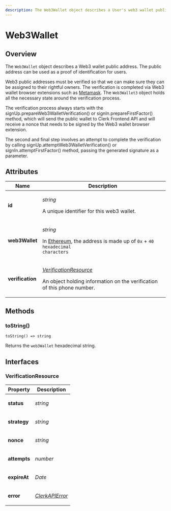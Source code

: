 ```yaml
---
description: The Web3Wallet object describes a User's web3 wallet public address.
---
```


# Web3Wallet

## Overview

The `Web3Wallet` object describes a Web3 wallet public address. The public address can be used as a proof of identification for users.&#x20;

Web3 public addresses must be verified so that we can make sure they can be assigned to their rightful owners. The verification is completed via Web3 wallet browser extensions such as [Metamask](https://metamask.io). The `Web3Wallet3` object holds all the necessary state around the verification process.&#x20;

The verification process always starts with the signUp.prepareWeb3WalletVerification() or signIn.prepareFirstFactor() method, which will send the public wallet to Clerk Frontend API and will receive a nonce that needs to be signed by the Web3 wallet browser extension.

The second and final step involves an attempt to complete the verification by calling signUp.attemptWeb3WalletVerification() or signIn.attemptFirstFactor() method, passing the generated signature as a parameter.

## Attributes

| Name             | Description                                                                                                                                                                                                    |
| ---------------- | -------------------------------------------------------------------------------------------------------------------------------------------------------------------------------------------------------------- |
| **id**           | <p><em>string</em></p><p>A unique identifier for this web3 wallet.</p>                                                                                                                                         |
| **web3Wallet**   | <p><em>string</em></p><p>In <a href="https://docs.metamask.io/guide/common-terms.html#address-public-key">Ethereum</a>, the address is made up of <code>0x</code> + <code>40 hexadecimal characters</code></p> |
| **verification** | <p><em></em><a href="web3wallet.md#verificationresource"><em>VerificationResource</em></a><em></em></p><p>An object holding information on the verification of this phone number.</p>                          |

## Methods

### toString()

`toString() => string`

Returns the `web3Wallet` hexadecimal string.

## Interfaces

### VerificationResource

| Property     | Description                                                                                                                                                                                                                                                                                                                                                                                                                                                                       |
| ------------ | --------------------------------------------------------------------------------------------------------------------------------------------------------------------------------------------------------------------------------------------------------------------------------------------------------------------------------------------------------------------------------------------------------------------------------------------------------------------------------- |
| **status**   | <p><em>string | null</em></p><p>The verification status. Possible values are:</p><ul><li><strong>unverified</strong>: The verification process has not been completed.</li><li><strong>verified</strong>: The verification process has completed successfully.</li><li><strong>failed</strong>: The verification process has been completed, but failed.</li><li><strong>expired</strong>: The verification is invalid because it wasn't completed in the allowed time.</li></ul> |
| **strategy** | <p><em>string | null</em></p><p>The verification strategy. Possible <code>strategy</code> values are:</p><ul><li><strong>web3_metamask_signature</strong>: Currently Clerk supports <a href="https://docs.metamask.io/guide/signing-data.html#signing-data-with-metamask">Metamask <code>personal_sign</code> method</a>. </li></ul>                                                                                                                                              |
| **nonce**    | <p><em>string | null</em></p><p>A unique nonce that will be signed in the browser.</p>                                                                                                                                                                                                                                                                                                                                                                                            |
| **attempts** | <p><em>number | null</em></p><p>The number of attempts to complete the verification so far. Usually, a verification allows for maximum 3 attempts to be completed.</p>                                                                                                                                                                                                                                                                                                            |
| **expireAt** | <p><em>Date | null</em></p><p>The timestamp when the verification will expire and cease to be valid.</p>                                                                                                                                                                                                                                                                                                                                                                          |
| **error**    | <p><em></em><a href="broken-reference"><em>ClerkAPIError</em></a> <em>| null</em></p><p>Any error that occurred during the verification process from the <a href="../frontend-api-reference/">Clerk API</a>.</p>                                                                                                                                                                                                                                                                  |
